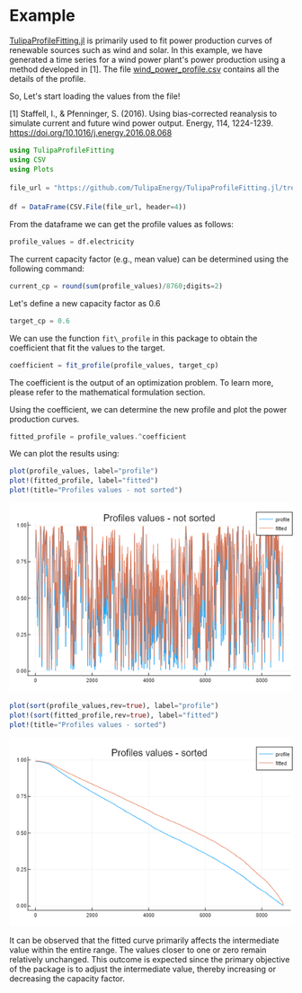 # Example

[TulipaProfileFitting.jl](https://github.com/TulipaEnergy/TulipaProfileFitting.jl) is primarily used to fit power production curves of renewable sources such as wind and solar. In this example, we have generated a time series for a wind power plant's power production using a method developed in [1]. The file [wind\_power\_profile.csv](./files/wind_power_profile.csv) contains all the details of the profile.

So, Let's start loading the values from the file!

[1] Staffell, I., & Pfenninger, S. (2016). Using bias-corrected reanalysis to simulate current and future wind power output. Energy, 114, 1224-1239. <https://doi.org/10.1016/j.energy.2016.08.068>

```julia
using TulipaProfileFitting
using CSV
using Plots

file_url = "https://github.com/TulipaEnergy/TulipaProfileFitting.jl/tree/main/docs/src/files/wind_power_profile.csv"

df = DataFrame(CSV.File(file_url, header=4))
```

From the dataframe we can get the profile values as follows:

```julia
profile_values = df.electricity
```

The current capacity factor (e.g., mean value) can be determined using the following command:

```julia
current_cp = round(sum(profile_values)/8760;digits=2)
```

Let's define a new capacity factor as 0.6

```julia
target_cp = 0.6
```

We can use the function ``fit\_profile`` in this package to obtain the coefficient that fit the values to the target.

```julia
coefficient = fit_profile(profile_values, target_cp)
```

The coefficient is the output of an optimization problem. To learn more, please refer to the mathematical formulation section.

Using the coefficient, we can determine the new profile and plot the power production curves.

```julia
fitted_profile = profile_values.^coefficient
```

We can plot the results using:

```julia
plot(profile_values, label="profile")
plot!(fitted_profile, label="fitted")
plot!(title="Profiles values - not sorted")
```

![Hourly results](./figs/ex-hourly.png)

```julia
plot(sort(profile_values,rev=true), label="profile")
plot!(sort(fitted_profile,rev=true), label="fitted")
plot!(title="Profiles values - sorted")
```

![Sorted results](./figs/ex-sorted.png)

It can be observed that the fitted curve primarily affects the intermediate value within the entire range. The values closer to one or zero remain relatively unchanged. This outcome is expected since the primary objective of the package is to adjust the intermediate value, thereby increasing or decreasing the capacity factor.
